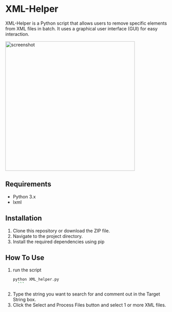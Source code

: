 # XML-Helper


XML-Helper is a Python script that allows users to remove specific elements from XML files in batch. It uses a graphical user interface (GUI) for easy interaction.

<img width="403" alt="screenshot" src="https://github.com/ian-mcquade/XML-Helper/assets/110917510/1058878f-3201-465b-af55-58ecb85799ae">


## Requirements

- Python 3.x
- lxml

## Installation

1. Clone this repository or download the ZIP file.
2. Navigate to the project directory.
3. Install the required dependencies using pip


## How To Use

1.  run the script
      ```bash
    python XML_helper.py
        ```

2. Type the string you want to search for and comment out in the Target String box.
3. Click the Select and Process Files button and select 1 or more XML files. 

